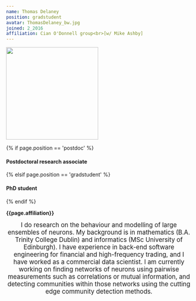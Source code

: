 ```yaml
---
name: Thomas Delaney
position: gradstudent
avatar: ThomasDelaney_bw.jpg
joined: 2_2016
affiliation: Cian O'Donnell group<br>[w/ Mike Ashby]
---
```


<img width="250" src="{{site.baseurl}}/images/people/{{page.avatar}}" data-action="zoom">

 {% if page.position == 'postdoc' %}
<h4>Postdoctoral research associate</h4>
 {% elsif page.position == 'gradstudent' %}
<h4>PhD student</h4>
 {% endif %}

<b>{{page.affiliation}}</b>

<header class="masthead text-justify" style="font-size:120%">
I do research on the behaviour and modelling of large ensembles of neurons. My background is in mathematics (B.A. Trinity College Dublin) and informatics (MSc University of Edinburgh). I have experience in back-end software engineering for financial and high-frequency trading, and I have worked as a commercial data scientist. I am currently working on finding networks of neurons using pairwise measurements such as correlations or mutual information, and detecting communities within those networks using the  cutting edge community detection methods.
</header>
<br><br>